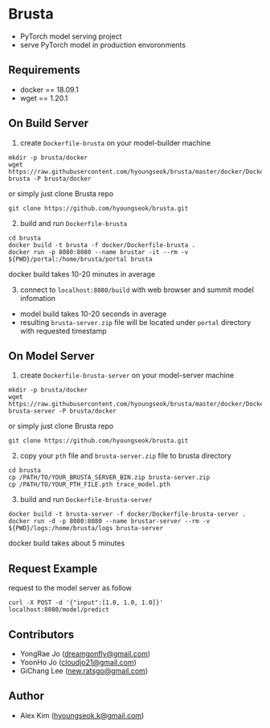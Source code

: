 # Brusta
+ PyTorch model serving project
+ serve PyTorch model in production envoronments

## Requirements
+ docker == 18.09.1
+ wget == 1.20.1

## On Build Server
1. create ```Dockerfile-brusta``` on your model-builder machine
```
mkdir -p brusta/docker
wget https://raw.githubusercontent.com/hyoungseok/brusta/master/docker/Dockerfile-brusta -P brusta/docker
```
or simply just clone Brusta repo
```
git clone https://github.com/hyoungseok/brusta.git 
```

2. build and run ```Dockerfile-brusta```
```
cd brusta
docker build -t brusta -f docker/Dockerfile-brusta .
docker run -p 8080:8080 --name brustar -it --rm -v ${PWD}/portal:/home/brusta/portal brusta
```
docker build takes 10-20 minutes in average

3. connect to ```localhost:8080/build``` with web browser and summit model infomation
+ model build takes 10-20 seconds in average
+ resulting ```brusta-server.zip``` file will be located under ```portal``` directory with requested timestamp

## On Model Server
1. create ```Dockerfile-brusta-server``` on your model-server machine
```
mkdir -p brusta/docker
wget https://raw.githubusercontent.com/hyoungseok/brusta/master/docker/Dockerfile-brusta-server -P brusta/docker
```
or simply just clone Brusta repo
```
git clone https://github.com/hyoungseok/brusta.git 
```

2. copy your ```pth``` file and ```brusta-server.zip``` file to brusta directory
```
cd brusta
cp /PATH/TO/YOUR_BRUSTA_SERVER_BIN.zip brusta-server.zip
cp /PATH/TO/YOUR_PTH_FILE.pth trace_model.pth
```

3. build and run ```Dockerfile-brusta-server```
```
docker build -t brusta-server -f docker/Dockerfile-brusta-server .
docker run -d -p 8080:8080 --name brustar-server --rm -v ${PWD}/logs:/home/brusta/logs brusta-server
```
docker build takes about 5 minutes

## Request Example
request to the model server as follow
```
curl -X POST -d '{"input":[1.0, 1.0, 1.0]}' localhost:8080/model/predict
```

## Contributors
+ YongRae Jo (dreamgonfly@gmail.com)
+ YoonHo Jo (cloudjo21@gmail.com)
+ GiChang Lee (new.ratsgo@gmail.com)

## Author
+ Alex Kim (hyoungseok.k@gmail.com)
